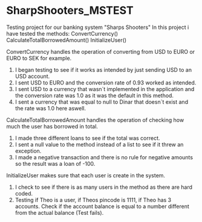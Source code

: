 # SharpShooters_MSTEST
Testing project for our banking system "Sharps Shooters"
In this project i have tested the methods:
ConvertCurrency()
CalculateTotalBorrowedAmount()
InitializeUser()

ConvertCurrency handles the operation of converting from USD to EURO or EURO to SEK for example. 
1. I began testing to see if it works as intended by just sending USD to an USD account.
2. I sent USD to EURO and the conversion rate of 0.93 worked as intended.
3. I sent USD to a currency that wasn´t implemented in the application and the conversion rate was 1.0 as it was the default in this method.
4. I sent a currency that was equal to null to Dinar that doesn´t exist and the rate was 1.0 here aswell.


CalculateTotalBorrowedAmount handles the operation of checking how much the user has borrowed in total.
1. I made three different loans to see if the total was correct.
2. I sent a null value to the method instead of a list to see if it threw an exception.
3. I made a negative transaction and there is no rule for negative amounts so the result was a loan of -100.


InitializeUser makes sure that each user is create in the system.
1. I check to see if there is as many users in the method as there are hard coded.
2. Testing if Theo is a user, if Theos pincode is 1111, if Theo has 3 accounts. Check if the account balance is equal to a number different from the actual balance (Test fails).

